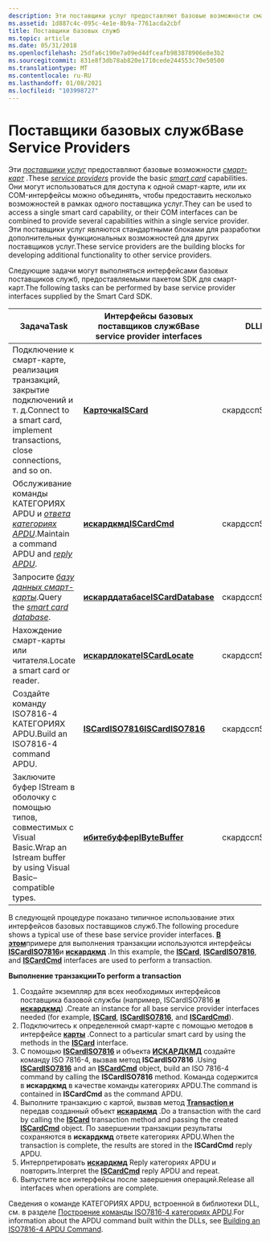```yaml
---
description: Эти поставщики услуг предоставляют базовые возможности смарт-карт.
ms.assetid: 1d887c4c-095c-4e1e-8b9a-7761acda2cbf
title: Поставщики базовых служб
ms.topic: article
ms.date: 05/31/2018
ms.openlocfilehash: 25dfa6c190e7a09ed4dfceafb983878906e8e3b2
ms.sourcegitcommit: 831e8f3db78ab820e1710cede244553c70e50500
ms.translationtype: MT
ms.contentlocale: ru-RU
ms.lasthandoff: 01/08/2021
ms.locfileid: "103998727"
---
```

# <a name="base-service-providers"></a><span data-ttu-id="107d9-103">Поставщики базовых служб</span><span class="sxs-lookup"><span data-stu-id="107d9-103">Base Service Providers</span></span>

<span data-ttu-id="107d9-104">Эти [*поставщики услуг*](/windows/desktop/SecGloss/c-gly) предоставляют базовые возможности [*смарт-карт*](/windows/desktop/SecGloss/s-gly) .</span><span class="sxs-lookup"><span data-stu-id="107d9-104">These [*service providers*](/windows/desktop/SecGloss/c-gly) provide the basic [*smart card*](/windows/desktop/SecGloss/s-gly) capabilities.</span></span> <span data-ttu-id="107d9-105">Они могут использоваться для доступа к одной смарт-карте, или их COM-интерфейсы можно объединять, чтобы предоставить несколько возможностей в рамках одного поставщика услуг.</span><span class="sxs-lookup"><span data-stu-id="107d9-105">They can be used to access a single smart card capability, or their COM interfaces can be combined to provide several capabilities within a single service provider.</span></span> <span data-ttu-id="107d9-106">Эти поставщики услуг являются стандартными блоками для разработки дополнительных функциональных возможностей для других поставщиков услуг.</span><span class="sxs-lookup"><span data-stu-id="107d9-106">These service providers are the building blocks for developing additional functionality to other service providers.</span></span>

<span data-ttu-id="107d9-107">Следующие задачи могут выполняться интерфейсами базовых поставщиков служб, предоставляемыми пакетом SDK для смарт-карт.</span><span class="sxs-lookup"><span data-stu-id="107d9-107">The following tasks can be performed by base service provider interfaces supplied by the Smart Card SDK.</span></span>



| <span data-ttu-id="107d9-108">Задача</span><span class="sxs-lookup"><span data-stu-id="107d9-108">Task</span></span>                                                                                                                   | <span data-ttu-id="107d9-109">Интерфейсы базовых поставщиков служб</span><span class="sxs-lookup"><span data-stu-id="107d9-109">Base service provider interfaces</span></span>         | <span data-ttu-id="107d9-110">DLL</span><span class="sxs-lookup"><span data-stu-id="107d9-110">DLL</span></span>      |
|------------------------------------------------------------------------------------------------------------------------|------------------------------------------|----------|
| <span data-ttu-id="107d9-111">Подключение к смарт-карте, реализация транзакций, закрытие подключений и т. д.</span><span class="sxs-lookup"><span data-stu-id="107d9-111">Connect to a smart card, implement transactions, close connections, and so on.</span></span>                                         | [<span data-ttu-id="107d9-112">**Карточка**</span><span class="sxs-lookup"><span data-stu-id="107d9-112">**ISCard**</span></span>](iscard.md)                 | <span data-ttu-id="107d9-113">скардссп</span><span class="sxs-lookup"><span data-stu-id="107d9-113">SCardSSP</span></span> |
| <span data-ttu-id="107d9-114">Обслуживание команды КАТЕГОРИЯХ APDU и [*ответа категориях APDU*](/windows/desktop/SecGloss/r-gly).</span><span class="sxs-lookup"><span data-stu-id="107d9-114">Maintain a command APDU and [*reply APDU*](/windows/desktop/SecGloss/r-gly).</span></span>          | [<span data-ttu-id="107d9-115">**искардкмд**</span><span class="sxs-lookup"><span data-stu-id="107d9-115">**ISCardCmd**</span></span>](iscardcmd.md)           | <span data-ttu-id="107d9-116">скардссп</span><span class="sxs-lookup"><span data-stu-id="107d9-116">SCardSSP</span></span> |
| <span data-ttu-id="107d9-117">Запросите [*базу данных смарт-карты*](/windows/desktop/SecGloss/s-gly).</span><span class="sxs-lookup"><span data-stu-id="107d9-117">Query the [*smart card database*](/windows/desktop/SecGloss/s-gly).</span></span> | [<span data-ttu-id="107d9-118">**искарддатабасе**</span><span class="sxs-lookup"><span data-stu-id="107d9-118">**ISCardDatabase**</span></span>](iscarddatabase.md) | <span data-ttu-id="107d9-119">скардссп</span><span class="sxs-lookup"><span data-stu-id="107d9-119">SCardSSP</span></span> |
| <span data-ttu-id="107d9-120">Нахождение смарт-карты или читателя.</span><span class="sxs-lookup"><span data-stu-id="107d9-120">Locate a smart card or reader.</span></span>                                                                                         | [<span data-ttu-id="107d9-121">**искардлокате**</span><span class="sxs-lookup"><span data-stu-id="107d9-121">**ISCardLocate**</span></span>](iscardlocate.md)     | <span data-ttu-id="107d9-122">скардссп</span><span class="sxs-lookup"><span data-stu-id="107d9-122">SCardSSP</span></span> |
| <span data-ttu-id="107d9-123">Создайте команду ISO7816-4 КАТЕГОРИЯХ APDU.</span><span class="sxs-lookup"><span data-stu-id="107d9-123">Build an ISO7816-4 command APDU.</span></span>                                                                                       | [<span data-ttu-id="107d9-124">**ISCardISO7816**</span><span class="sxs-lookup"><span data-stu-id="107d9-124">**ISCardISO7816**</span></span>](iscardiso7816.md)   | <span data-ttu-id="107d9-125">скардссп</span><span class="sxs-lookup"><span data-stu-id="107d9-125">SCardSSP</span></span> |
| <span data-ttu-id="107d9-126">Заключите буфер IStream в оболочку с помощью типов, совместимых с Visual Basic.</span><span class="sxs-lookup"><span data-stu-id="107d9-126">Wrap an Istream buffer by using Visual Basic–compatible types.</span></span>                                                         | [<span data-ttu-id="107d9-127">**ибитебуффер**</span><span class="sxs-lookup"><span data-stu-id="107d9-127">**IByteBuffer**</span></span>](ibytebuffer.md)       | <span data-ttu-id="107d9-128">скардссп</span><span class="sxs-lookup"><span data-stu-id="107d9-128">SCardSSP</span></span> |



 

<span data-ttu-id="107d9-129">В следующей процедуре показано типичное использование этих интерфейсов базовых поставщиков служб.</span><span class="sxs-lookup"><span data-stu-id="107d9-129">The following procedure shows a typical use of these base service provider interfaces.</span></span> <span data-ttu-id="107d9-130">[**В этом**](iscard.md)примере для выполнения транзакции используются интерфейсы [**ISCardISO7816**](iscardiso7816.md)и [**искардкмд**](iscardcmd.md) .</span><span class="sxs-lookup"><span data-stu-id="107d9-130">In this example, the [**ISCard**](iscard.md), [**ISCardISO7816**](iscardiso7816.md), and [**ISCardCmd**](iscardcmd.md) interfaces are used to perform a transaction.</span></span>

<span data-ttu-id="107d9-131">**Выполнение транзакции**</span><span class="sxs-lookup"><span data-stu-id="107d9-131">**To perform a transaction**</span></span>

1.  <span data-ttu-id="107d9-132">Создайте экземпляр для всех необходимых интерфейсов поставщика базовой службы (например, ISCardISO7816 [**и**](iscard.md) [**искардкмд**](iscardcmd.md)) [](iscardiso7816.md).</span><span class="sxs-lookup"><span data-stu-id="107d9-132">Create an instance for all base service provider interfaces needed (for example, [**ISCard**](iscard.md), [**ISCardISO7816**](iscardiso7816.md), and [**ISCardCmd**](iscardcmd.md)).</span></span>
2.  <span data-ttu-id="107d9-133">Подключитесь к определенной смарт-карте с помощью методов в интерфейсе [**карты**](iscard.md) .</span><span class="sxs-lookup"><span data-stu-id="107d9-133">Connect to a particular smart card by using the methods in the [**ISCard**](iscard.md) interface.</span></span>
3.  <span data-ttu-id="107d9-134">С помощью [**ISCardISO7816**](iscardiso7816.md) и объекта [**ИСКАРДКМД**](iscardcmd.md) создайте команду ISO 7816-4, вызвав метод **ISCardISO7816** .</span><span class="sxs-lookup"><span data-stu-id="107d9-134">Using [**ISCardISO7816**](iscardiso7816.md) and an [**ISCardCmd**](iscardcmd.md) object, build an ISO 7816-4 command by calling the **ISCardISO7816** method.</span></span> <span data-ttu-id="107d9-135">Команда содержится в **искардкмд** в качестве команды категориях APDU.</span><span class="sxs-lookup"><span data-stu-id="107d9-135">The command is contained in **ISCardCmd** as the command APDU.</span></span>
4.  <span data-ttu-id="107d9-136">Выполните транзакцию с картой, вызвав метод [**Transaction и**](iscard.md) передав созданный объект [**искардкмд**](iscardcmd.md) .</span><span class="sxs-lookup"><span data-stu-id="107d9-136">Do a transaction with the card by calling the [**ISCard**](iscard.md) transaction method and passing the created [**ISCardCmd**](iscardcmd.md) object.</span></span> <span data-ttu-id="107d9-137">По завершении транзакции результаты сохраняются в **искардкмд** ответе категориях APDU.</span><span class="sxs-lookup"><span data-stu-id="107d9-137">When the transaction is complete, the results are stored in the **ISCardCmd** reply APDU.</span></span>
5.  <span data-ttu-id="107d9-138">Интерпретировать [**искардкмд**](iscardcmd.md) Reply категориях APDU и повторить.</span><span class="sxs-lookup"><span data-stu-id="107d9-138">Interpret the [**ISCardCmd**](iscardcmd.md) reply APDU and repeat.</span></span>
6.  <span data-ttu-id="107d9-139">Выпустите все интерфейсы после завершения операций.</span><span class="sxs-lookup"><span data-stu-id="107d9-139">Release all interfaces when operations are complete.</span></span>

<span data-ttu-id="107d9-140">Сведения о команде КАТЕГОРИЯХ APDU, встроенной в библиотеки DLL, см. в разделе [Построение команды ISO7816-4 категориях APDU](building-an-iso7816-4-apdu-command.md).</span><span class="sxs-lookup"><span data-stu-id="107d9-140">For information about the APDU command built within the DLLs, see [Building an ISO7816-4 APDU Command](building-an-iso7816-4-apdu-command.md).</span></span>

 

 
